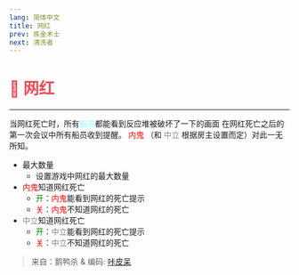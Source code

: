 ```yaml
---
lang: 简体中文
title: 网红
prev: 炼金术士
next: 清洗者
---
```


# <font color="#ee4a55">🎥 <b>网红</b></font> <Badge text="Basic" type="tip" vertical="middle"/>

***

当网红死亡时，所有<font color=#8cffff>船员</font>都能看到反应堆被破坏了一下的画面 在网红死亡之后的第一次会议中所有船员收到提醒。 <font color=red>内鬼</font> （和 <font color=#7f8c8d>中立</font> 根据房主设置而定）对此一无所知。

- 最大数量
  - 设置游戏中网红的最大数量
- <font color=red>内鬼</font>知道网红死亡
  - <font color=green>开</font>：<font color=red>内鬼</font>能看到网红的死亡提示
  - <font color=red>关</font>：<font color=red>内鬼</font>不知道网红的死亡
- <font color=#7f8c8d>中立</font>知道网红死亡
  - <font color=green>开</font>：<font color=#7f8c8d>中立</font>能看到网红的死亡提示
  - <font color=red>关</font>：<font color=#7f8c8d>中立</font>不知道网红的死亡

> 来自：鹅鸭杀 & 编码: [咔皮呆](https://github.com/KARPED1EM)
